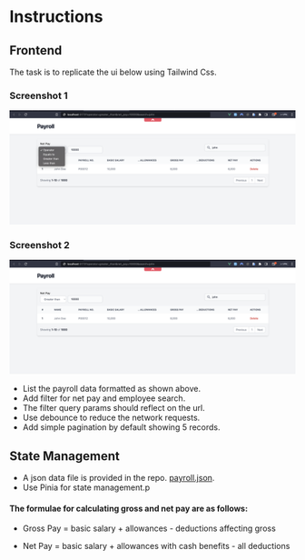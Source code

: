 # Instructions

## Frontend
The task is to replicate the ui below using Tailwind Css.

### Screenshot 1
![screenshot-1](https://github.com/team11degrees/full-stack-interview-frontend/blob/main/screnshot-1.png?raw=true)
### Screenshot 2
![screenshot-2](https://github.com/team11degrees/full-stack-interview-frontend/blob/main/screenshot-2.png?raw=true)

- List the payroll data formatted as shown above.
- Add filter for net pay and employee search.
- The filter query params should reflect on the url.
- Use debounce to reduce the network requests.
- Add simple pagination by default showing 5 records.

## State Management
- A json data file is provided in the repo. [payroll.json](https://github.com/team11degrees/vuejs-frontend-interview/blob/main/payroll.json).
- Use Pinia for state management.p

#### The formulae for calculating gross and net pay are as follows:
- Gross Pay = basic salary + allowances - deductions affecting gross 


- Net Pay = basic salary + allowances with cash benefits - all deductions
